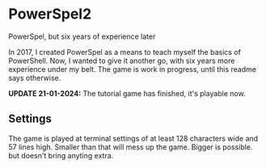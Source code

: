 # PowerSpel2

PowerSpel, but six years of experience later

In 2017, I created PowerSpel as a means to teach myself the basics of PowerShell. Now, I wanted to give it another go, with six years more experience under my belt.
The game is work in progress, until this readme says otherwise.

**UPDATE 21-01-2024:** The tutorial game has finished, it's playable now.

## Settings

The game is played at terminal settings of at least 128 characters wide and 57 lines high. Smaller than that will mess up the game. Bigger is possible. but doesn't bring anyting extra.